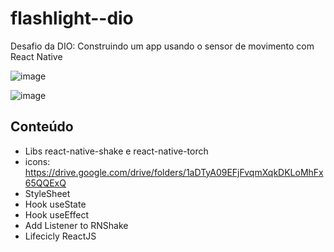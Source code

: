 # flashlight--dio

Desafio da DIO: Construindo um app usando o sensor de movimento com React Native

![image](https://user-images.githubusercontent.com/69941211/176576173-20f9e93b-fe7c-4445-9676-edb8d0959ca1.png)

![image](https://user-images.githubusercontent.com/69941211/176576312-33ba76bf-b03b-4500-adc3-6386def7e96d.png)

## Conteúdo
- Libs react-native-shake e react-native-torch
- icons: https://drive.google.com/drive/folders/1aDTyA09EFjFvqmXqkDKLoMhFx65QQExQ
- StyleSheet
- Hook useState
- Hook useEffect
- Add Listener to RNShake
- Lifecicly ReactJS
